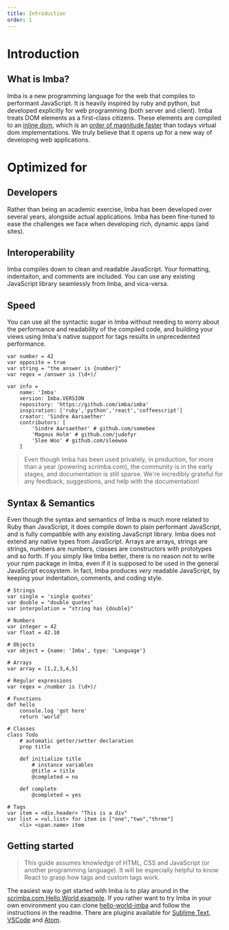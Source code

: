 ```yaml
---
title: Introduction
order: 1
---
```


# Introduction

## What is Imba?

Imba is a new programming language for the web that compiles
to performant JavaScript. It is heavily inspired by ruby and python,
but developed explicitly for web programming (both server and client).
Imba treats DOM elements as a first-class citizens. These elements are compiled to an [inline dom](/guides/advanced/performance), which is an [order of magnitude faster](https://somebee.github.io/dom-reconciler-bench/index.html) than todays virtual dom implementations. We truly believe that it opens up for a new way of developing web applications.

# Optimized for

## Developers
Rather than being an academic exercise, Imba has been developed over several years, alongside actual applications. Imba has been fine-tuned to ease the challenges we face when developing rich, dynamic apps (and sites).

## Interoperability
Imba compiles down to clean and readable JavaScript. Your formatting, indentaiton, and comments are included. You can use any existing JavaScript library seamlessly from Imba, and vica-versa.

## Speed
You can use all the syntactic sugar in Imba without needing to worry about the performance and readability of the compiled code, and building your views using Imba's native support for tags results in unprecedented performance. 

```imba
var number = 42
var opposite = true
var string = "the answer is {number}"
var regex = /answer is (\d+)/

var info =
    name: 'Imba'
    version: Imba.VERSION
    repository: 'https://github.com/imba/imba'
    inspiration: ['ruby','python','react','coffeescript']
    creator: 'Sindre Aarsaether'
    contributors: [
        'Sindre Aarsaether' # github.com/somebee
        'Magnus Holm' # github.com/judofyr
        'Slee Woo' # github.com/sleewoo
    ]
```

> Even though Imba has been used privately, in production, for more than a year (powering scrimba.com), the community is  in the early stages, and documentation is still sparse. We're incredibly grateful for any feedback, suggestions, and help with the documentation!


## Syntax & Semantics

Even though the syntax and semantics of Imba is much more related to Ruby than JavaScript, it does compile down to plain performant JavaScript, and is fully compatible with any existing JavaScript library. Imba does not extend any native types from JavaScript. Arrays are arrays, strings are strings, numbers are numbers, classes are constructors with prototypes and so forth. If you simply like Imba better, there is no reason not to write your npm package in Imba, even if it is supposed to be used in the general JavaScript ecosystem. In fact, Imba produces *very* readable JavaScript, by keeping your indentation, comments, and coding style.

```imba
# Strings
var single = 'single quotes'
var double = "double quotes"
var interpolation = "string has {double}"

# Numbers
var integer = 42
var float = 42.10

# Objects
var object = {name: 'Imba', type: 'Language'}

# Arrays
var array = [1,2,3,4,5]

# Regular expressions
var regex = /number is (\d+)/

# Functions
def hello
    console.log 'got here'
    return 'world'

# Classes
class Todo
    # automatic getter/setter declaration
    prop title

    def initialize title
        # instance variables
        @title = title
        @completed = no

    def complete
        @completed = yes

# Tags
var item = <div.header> "This is a div"
var list = <ul.list> for item in ["one","two","three"]
    <li> <span.name> item
```


## Getting started

> This guide assumes knowledge of HTML, CSS and JavaScript (or another programming language). It will be especially helpful to know React to grasp how tags and custom tags work.

The easiest way to get started with Imba is to play around in the [scrimba.com Hello World example](https://scrimba.com/c/cE4nGcg). If you rather want to try Imba in your own environment you can clone [hello-world-imba](https://github.com/somebee/hello-world-imba) and follow the instructions in the readme. There are plugins available for [Sublime Text](https://packagecontrol.io/packages/Imba), [VSCode](https://github.com/somebee/vscode-imba) and [Atom](https://atom.io/packages/language-imba).


